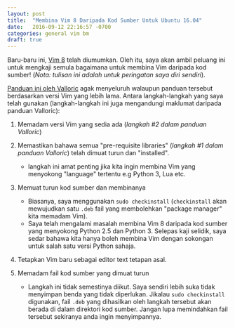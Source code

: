 ```yaml
---
layout: post
title:  "Membina Vim 8 Daripada Kod Sumber Untuk Ubuntu 16.04"
date:   2016-09-12 22:16:57 -0700
categories: general vim bm
draft: true
---
```


Baru-baru ini, [Vim 8](https://groups.google.com/forum/#!topic/vim_announce/EKTuhjF3ET0) telah diumumkan. Oleh itu, saya akan ambil peluang ini untuk mengkaji semula bagaimana untuk membina Vim daripada kod sumber! (_Nota: tulisan ini adalah untuk peringatan saya diri sendiri_).

[Panduan ini oleh Valloric](https://github.com/Valloric/YouCompleteMe/wiki/Building-Vim-from-source) agak menyeluruh walaupun panduan tersebut berdasarkan versi Vim yang lebih lama. Antara langkah-langkah yang saya telah gunakan (langkah-langkah ini juga mengandungi maklumat daripada panduan Valloric):

1. Memadam versi Vim yang sedia ada (_langkah #2 dalam panduan Valloric_)
2. Memastikan bahawa semua "pre-requisite libraries" (_langkah #1 dalam panduan Valloric_) telah dimuat turun dan "installed".
	* langkah ini amat penting jika kita ingin membina Vim yang menyokong "language" tertentu e.g Python 3, Lua etc.
	  

3. Memuat turun kod sumber dan membinanya
	* Biasanya, saya menggunakan `sudo checkinstall` (`checkinstall` akan mewujudkan satu `.deb` fail yang membolehkan "package manager" kita memadam Vim).
	* Saya telah mengalami masalah membina Vim 8 daripada kod sumber yang menyokong Python 2.5 dan Python 3. Selepas kaji selidik, saya sedar bahawa kita hanya boleh membina Vim dengan sokongan untuk salah satu versi Python sahaja.
4. Tetapkan Vim baru sebagai editor text tetapan asal.
5. Memadam fail kod sumber yang dimuat turun
	* Langkah ini tidak semestinya diikut. Saya sendiri lebih suka tidak menyimpan benda yang tidak diperlukan. Jikalau `sudo checkinstall` digunakan, fail `.deb` yang dihasilkan oleh langkah tersebut akan berada di dalam direktori kod sumber. Jangan lupa memindahkan fail tersebut sekiranya anda ingin menyimpannya. 
